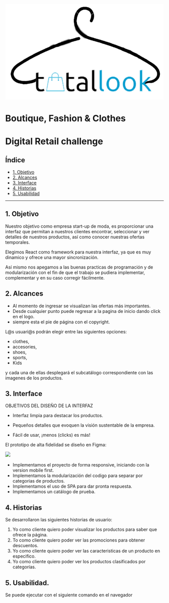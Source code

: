 ![](/total_look/src/assets/logo.png) 

# Boutique, Fashion & Clothes 
# Digital Retail challenge

## Índice

* [1. Objetivo](#1-objetivo)
* [2. Alcances](#2-alcances)
* [3. Interface](#3-Interface)
* [4. Historias](#4-Historias)
* [5. Usabilidad](#5-Usabilidad)
***

## 1. Objetivo

Nuestro objetivo como empresa start-up de moda, es proporcionar una interfaz que permitan a nuestros clientes encontrar, seleccionar y ver detalles de nuestros productos, así como conocer nuestras ofertas temporales.

Elegimos React como framework para nuestra interfaz, ya que es muy dinamico y ofrece una mayor sincronización.

Así mismo nos apegamos a las buenas practicas de programación y de modularización con el fin de que el trabajo se pudiera implementar, complementar y en su caso corregir fácilmente.

## 2. Alcances

  * Al momento de ingresar se visualizan las ofertas más importantes.
  * Desde cualquier punto puede regresar a la pagina de inicio dando click en el logo.
  * siempre esta el pie de página con el copyright.
 
L@s usuari@s podrán elegir entre las siguientes opciones:  

  * clothes, 
  * accesories, 
  * shoes,
  * sports,
  * Kids
  
y cada una de ellas desplegará el subcatálogo correspondiente con las imagenes de los productos.

## 3. Interface

OBJETIVOS DEL DISEÑO DE LA INTERFAZ

 - Interfaz limpia para destacar los productos.

 - Pequeños detalles que evoquen  la visión sustentable de la empresa.

 - Fácil de usar, ¡menos (clicks) es más!

El prototipo de alta fidelidad se diseño en Figma:

![](/src/assets/prototype.jpg)

* Implementamos el proyecto de forma responsive, iniciando con la version mobile first.
* Implementamos la modularización del codigo para separar por categorias de productos.
* Implementamos el uso de SPA para dar pronta respuesta.
* Implementamos un catálogo de prueba.

## 4. Historias   

Se desarrollaron las siguientes historias de usuario:

1. Yo como cliente quiero poder visualizar los productos para saber que ofrece la página.
2. To como cliente quiero poder ver las promociones para obtener descuentos.
3. Yo como cliente quiero poder ver las caracteristicas de un producto en especifico.
4. Yo como cliente quiero poder ver los productos clasificados por categorías.

## 5. Usabilidad.

Se puede ejecutar con el siguiente comando en el navegador
